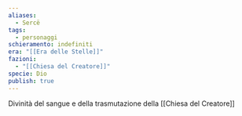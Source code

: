 ```yaml
---
aliases:
  - Sercë
tags:
  - personaggi
schieramento: indefiniti
era: "[[Era delle Stelle]]"
fazioni:
  - "[[Chiesa del Creatore]]"
specie: Dio
publish: true
---
```

Divinità del sangue e della trasmutazione della [[Chiesa del Creatore]] 